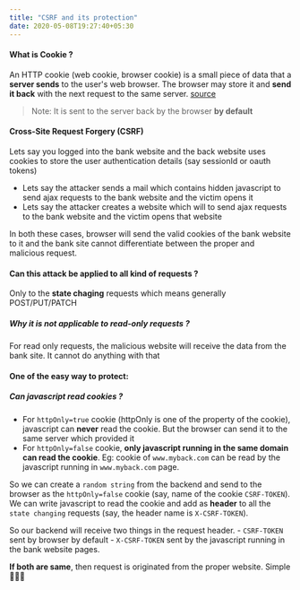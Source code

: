 ```yaml
---
title: "CSRF and its protection"
date: 2020-05-08T19:27:40+05:30
---
```


#### What is Cookie ?

An HTTP cookie (web cookie, browser cookie) is a small piece of data that a **server sends** to the user's web browser. The browser may store it and **send it back** with the next request to the same server. [source](https://developer.mozilla.org/en-US/docs/Web/HTTP/Cookies)

> Note: It is sent to the server back by the browser **by default**

#### Cross-Site Request Forgery (CSRF)

Lets say you logged into the bank website and the back website uses cookies to store the user authentication details (say sessionId or oauth tokens)

- Lets say the attacker sends a mail which contains hidden javascript to send ajax requests to the bank website and the victim opens it
- Lets say the attacker creates a website which will to send ajax requests to the bank website and the victim opens that website

In both these cases, browser will send the valid cookies of the bank website to it and the bank site cannot differentiate between the proper and malicious request.

#### Can this attack be applied to all kind of requests ?

Only to the **state chaging** requests which means generally POST/PUT/PATCH

##### Why it is not applicable to read-only requests ?

For read only requests, the malicious website will receive the data from the bank site. It cannot do anything with that <have some doubts here>

#### One of the easy way to protect:

##### Can javascript read cookies ?

- For `httpOnly=true` cookie (httpOnly is one of the property of the cookie), javascript can **never** read the cookie. But the browser can send it to the same server which provided it
- For `httpOnly=false` cookie, **only javascript running in the same domain can read the cookie**. Eg: cookie of `www.myback.com` can be read by the javascript running in `www.myback.com` page.

So we can create a `random string` from the backend and send to the browser as the `httpOnly=false` cookie (say, name of the cookie `CSRF-TOKEN`). We can write javascript to read the cookie and add as **header** to all the `state changing` requests (say, the header name is `X-CSRF-TOKEN`).

So our backend will receive two things in the request header.
    - `CSRF-TOKEN` sent by browser by default
    - `X-CSRF-TOKEN` sent by the javascript running in the bank website pages.

**If both are same**, then request is originated from the proper website. Simple 🥳🥳🥳